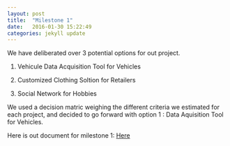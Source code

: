```yaml
---
layout: post
title:  "Milestone 1"
date:   2016-01-30 15:22:49
categories: jekyll update
---
```

We have deliberated over 3 potential options for out project.

1. Vehicule Data Acquisition Tool for Vehicles

2. Customized Clothing Soltion for Retailers

3. Social Network for Hobbies

We used a decision matric weighing the different criteria we estimated for each project, and decided to go forward with option 1 : Data Aquisition Tool for Vehicles.

Here is out document for milestone 1: [Here][here]


[here]: https://docs.google.com/document/d/1c5Lum2-U4w4_KCsScbtnWmK3JtH7O_pkOHBntdbSSsA/edit?usp=sharing
